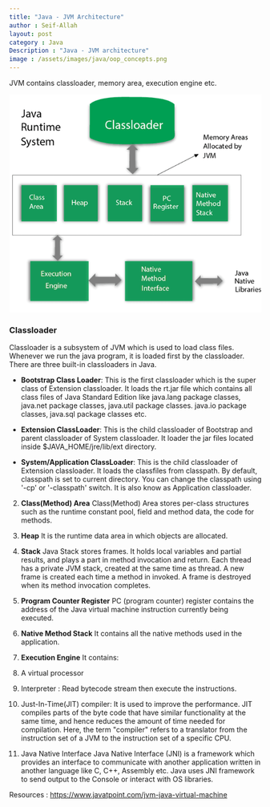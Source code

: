 ```yaml
---
title: "Java - JVM Architecture"
author : Seif-Allah
layout: post
category : Java
Description : "Java - JVM architecture"
image : /assets/images/java/oop_concepts.png
---
```




JVM contains classloader, memory area, execution engine etc.


![JVM Architecture](/assets/images/java/jvm-architecture.png)


### Classloader

Classloader is a subsystem of JVM which is used to load class files. Whenever we run the java program, it is loaded first by the classloader. There are three built-in classloaders in Java. 

 - **Bootstrap Class Loader**: This is the first classloader which is the super class of Extension classloader. It loads the rt.jar file which contains all class files of Java Standard Edition like java.lang package classes, java.net package classes, java.util package classes. java.io package classes, java.sql package classes etc. 

 - **Extension ClassLoader**: This is the child classloader of Bootstrap and parent classloader of System classloader. It loader the jar files located inside $JAVA_HOME/jre/lib/ext directory.

 - **System/Application ClassLoader**: This is the child classloader of Extension classloader. It loads the classfiles from classpath. By default, classpath is set to current directory. You can change the classpath using '-cp' or '-classpath' switch. It is also know as Application classloader.


2. **Class(Method) Area**
Class(Method) Area stores per-class structures such as the runtime constant pool, field and method data, the code for methods.

3. **Heap**
It is the runtime data area in which objects are allocated.

4. **Stack**
Java Stack stores frames. It holds local variables and partial results, and plays a part in method invocation and return. 
Each thread has a private JVM stack, created at the same time as thread. 
A new frame is created each time a method in invoked. A frame is destroyed when its method invocation completes.

5. **Program Counter Register**
PC (program counter) register contains the address of the Java virtual machine instruction currently being executed. 

6. **Native Method Stack**
It contains all the native methods used in the application.

7. **Execution Engine**
It contains: 
 1. A virtual processor
 2. Interpreter : Read bytecode stream then execute the instructions.
 3. Just-In-Time(JIT) compiler: It is used to improve the performance. JIT compiles parts of the byte code that have similar functionality at the same time, and hence reduces the amount of time needed for compilation. Here, the term "compiler" refers to a translator from the instruction set of a JVM to the instruction set of a specific CPU.

8. Java Native Interface
Java Native Interface (JNI) is a framework which provides an interface to communicate with another application written in another language like C, C++, Assembly etc. Java uses JNI framework to send output to the Console or interact with OS libraries.




Resources : https://www.javatpoint.com/jvm-java-virtual-machine

